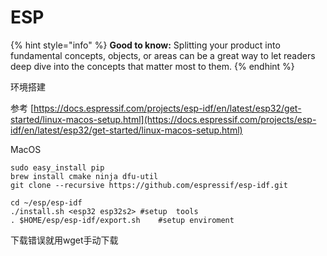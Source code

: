 # ESP

{% hint style="info" %}
**Good to know:** Splitting your product into fundamental concepts, objects, or areas can be a great way to let readers deep dive into the concepts that matter most to them.
{% endhint %}

环境搭建

参考 [https://docs.espressif.com/projects/esp-idf/en/latest/esp32/get-started/linux-macos-setup.html](https://docs.espressif.com/projects/esp-idf/en/latest/esp32/get-started/linux-macos-setup.html)



MacOS

```
sudo easy_install pip
brew install cmake ninja dfu-util
git clone --recursive https://github.com/espressif/esp-idf.git

cd ~/esp/esp-idf
./install.sh <esp32 esp32s2> #setup  tools
. $HOME/esp/esp-idf/export.sh    #setup enviroment 
```

下载错误就用wget手动下载&#x20;
